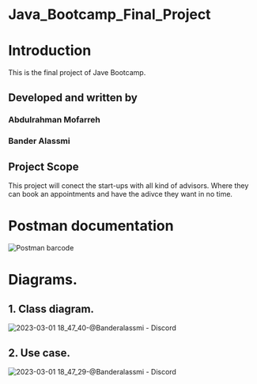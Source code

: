 # Java_Bootcamp_Final_Project

# Introduction
This is the final project of Jave Bootcamp.
## Developed and written by
###     Abdulrahman Mofarreh
###     Bander Alassmi


## Project Scope
This project will conect the start-ups with all kind of advisors. Where they can book an appointments and have the adivce they want in no time.

# Postman documentation
![Postman barcode](https://user-images.githubusercontent.com/78767370/222157052-49dee619-9f02-4ba2-b362-8cd868818f3f.jpeg)

# Diagrams.
## 1. Class diagram.
![2023-03-01 18_47_40-@Banderalassmi - Discord](https://user-images.githubusercontent.com/78767370/222190699-a349a3b9-2952-4b25-a4a4-077229ec3578.png)

## 2. Use case.

![2023-03-01 18_47_29-@Banderalassmi - Discord](https://user-images.githubusercontent.com/78767370/222190740-3bf19865-0834-4f9e-b75e-b8a19d8553ac.png)
